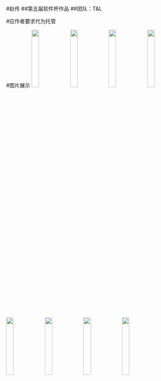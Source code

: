 #赵传
##第五届软件杯作品
##团队：T&L

#应作者要求代为托管

#图片展示
<img src="https://github.com/kensoon/zhaochuan/blob/master/apps/a.jpg" width="20%" />
<img src="https://github.com/kensoon/zhaochuan/blob/master/apps/b.jpg" width="20%" />
<img src="https://github.com/kensoon/zhaochuan/blob/master/apps/c.jpg" width="20%" />
<img src="https://github.com/kensoon/zhaochuan/blob/master/apps/d.jpg" width="20%" />
<img src="https://github.com/kensoon/zhaochuan/blob/master/apps/e.jpg" width="20%" />
<img src="https://github.com/kensoon/zhaochuan/blob/master/apps/f.jpg" width="20%" />
<img src="https://github.com/kensoon/zhaochuan/blob/master/apps/g.jpg" width="20%" />
<img src="https://github.com/kensoon/zhaochuan/blob/master/apps/k.jpg" width="20%" />

